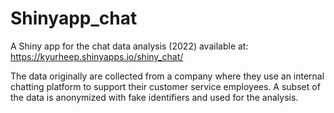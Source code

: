# Shinyapp_chat

A Shiny app for the chat data analysis (2022) available at: https://kyurheep.shinyapps.io/shiny_chat/

The data originally are collected from a company where they use an internal chatting platform to support their customer service employees. A subset of the data is anonymized with fake identifiers and used for the analysis.
